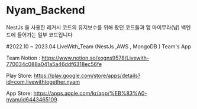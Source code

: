 # Nyam_Backend
NestJs 을 사용한 레거시 코드의 유지보수를 위해 봤던 코드들과 앱 마이무라(냠) 백엔드에 들어가는 일부 코드입니다

#2022.10 ~ 2023.04 LiveWith_Team (NestJs ,AWS , MongoDB ) Team's App

Team Notion : https://www.notion.so/xogns9578/Livewith-770034c088a041a5a46ddf6318ec56fe

Play Store: https://play.google.com/store/apps/details?id=com.livewithtogether.nyam

App Store: https://apps.apple.com/kr/app/%EB%83%A0-nyam/id6443465109

